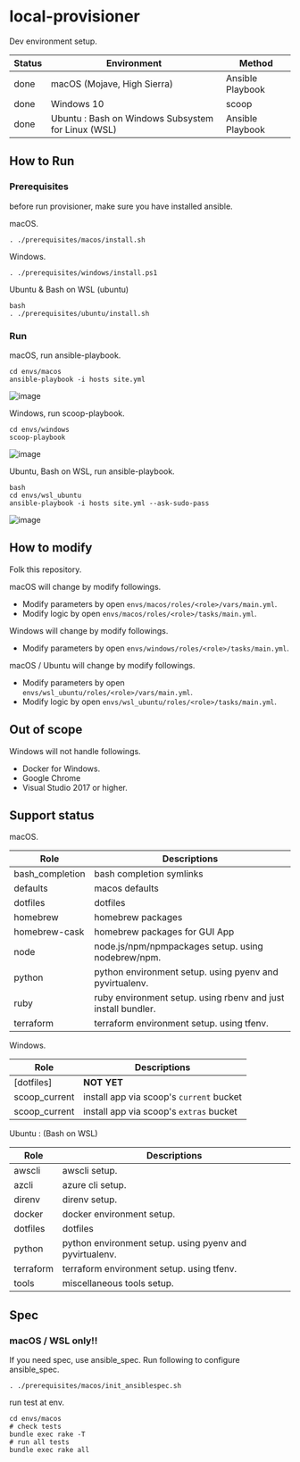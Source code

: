 # local-provisioner

Dev environment setup.

Status | Environment | Method
---- | ---- | ----
done | macOS (Mojave, High Sierra) | Ansible Playbook
done | Windows 10 | scoop
done | Ubuntu : Bash on Windows Subsystem for Linux (WSL) | Ansible Playbook

## How to Run

### Prerequisites

before run provisioner, make sure you have installed ansible.

macOS.

```shell
. ./prerequisites/macos/install.sh
```

Windows.

```shell
. ./prerequisites/windows/install.ps1
```

Ubuntu & Bash on WSL (ubuntu)

```shell
bash
. ./prerequisites/ubuntu/install.sh
```

### Run

macOS, run ansible-playbook.

```shell
cd envs/macos
ansible-playbook -i hosts site.yml
```

![image](https://user-images.githubusercontent.com/3856350/67872838-dda78700-fb75-11e9-9073-a4cc0f37e6d1.png)

Windows, run scoop-playbook.

```shell
cd envs/windows
scoop-playbook
```

![image](https://user-images.githubusercontent.com/3856350/67872580-84d7ee80-fb75-11e9-8c1c-e7d25fc94892.png)

Ubuntu, Bash on WSL, run ansible-playbook.

```shell
bash
cd envs/wsl_ubuntu
ansible-playbook -i hosts site.yml --ask-sudo-pass
```

![image](https://user-images.githubusercontent.com/3856350/67872931-0465bd80-fb76-11e9-8700-bdc0e861f556.png)

## How to modify

Folk this repository.

macOS will change by modify followings.

* Modify parameters by open `envs/macos/roles/<role>/vars/main.yml`.
* Modify logic by open `envs/macos/roles/<role>/tasks/main.yml`.

Windows will change by modify followings.

* Modify parameters by open `envs/windows/roles/<role>/tasks/main.yml`.

macOS / Ubuntu will change by modify followings.

* Modify parameters by open `envs/wsl_ubuntu/roles/<role>/vars/main.yml`.
* Modify logic by open `envs/wsl_ubuntu/roles/<role>/tasks/main.yml`.

## Out of scope

Windows will not handle followings.

* Docker for Windows.
* Google Chrome
* Visual Studio 2017 or higher.

## Support status

macOS.

Role | Descriptions
---- | ----
bash_completion | bash completion symlinks
defaults | macos defaults
dotfiles | dotfiles
homebrew | homebrew packages
homebrew-cask | homebrew packages for GUI App
node | node.js/npm/npmpackages setup. using nodebrew/npm.
python | python environment setup. using pyenv and pyvirtualenv.
ruby | ruby environment setup. using rbenv and just install bundler.
terraform | terraform environment setup. using tfenv.

Windows.

Role | Descriptions
---- | ----
[dotfiles] | **NOT YET**
scoop_current | install app via scoop's `current` bucket
scoop_current | install app via scoop's `extras` bucket

Ubuntu : (Bash on WSL)

Role | Descriptions
---- | ----
awscli | awscli setup.
azcli | azure cli setup.
direnv | direnv setup.
docker | docker environment setup.
dotfiles | dotfiles
python | python environment setup. using pyenv and pyvirtualenv.
terraform | terraform environment setup. using tfenv.
tools | miscellaneous tools setup.

## Spec

### macOS / WSL only!!

If you need spec, use ansible_spec.
Run following to configure ansible_spec.

```shell
. ./prerequisites/macos/init_ansiblespec.sh
```

run test at env.

```shell
cd envs/macos
# check tests
bundle exec rake -T
# run all tests
bundle exec rake all
```